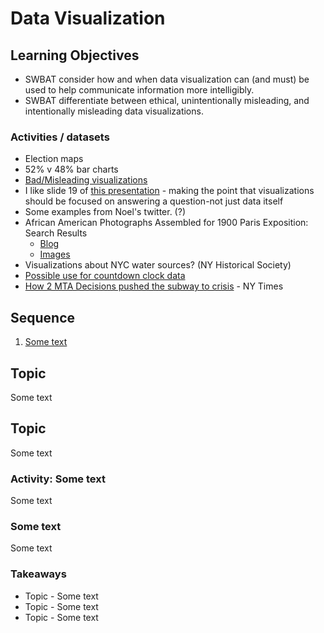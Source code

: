 # Data Visualization

## Learning Objectives

* SWBAT consider how and when data visualization can (and must) be used to help communicate information more intelligibly.
* SWBAT differentiate between ethical, unintentionally misleading, and intentionally misleading data visualizations.

### Activities / datasets

- Election maps
- 52% v 48% bar charts
- [Bad/Misleading visualizations](https://simplystatistics.org/2012/11/26/the-statisticians-at-fox-news-use-classic-and-novel-graphical-techniques-to-lead-with-data/)
- I like slide 19 of [this presentation](http://complexdiagrams.com/4pillars) - making the point that visualizations should be focused on answering a question-not just data itself
- Some examples from Noel's twitter. (?)
- African American Photographs Assembled for 1900 Paris Exposition: Search Results
	- [Blog](https://hyperallergic.com/306559/w-e-b-du-boiss-modernist-data-visualizations-of-black-life/)
	- [Images](http://www.loc.gov/pictures/search/?q=%22lot%2011931%22%20NOT%20medal&st=grid&co=anedub&loclr=blogpic)
- Visualizations about NYC water sources? (NY Historical Society)
- [Possible use for countdown clock data](https://toddwschneider.com/posts/nyc-subway-data-analysis/)
- [How 2 MTA Decisions pushed the subway to crisis](https://www.nytimes.com/interactive/2018/05/09/nyregion/subway-crisis-mta-decisions-signals-rules.html) - NY Times

## Sequence

1. [Some text](#some-text)

## Topic

Some text

## Topic

Some text

### Activity: Some text

Some text

### Some text

Some text

### Takeaways

* Topic - Some text
* Topic - Some text
* Topic - Some text
